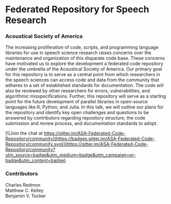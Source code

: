 # Federated Repository for Speech Research
### Acoustical Society of America

The increasing proliferation of code, scripts, and programming language libraries for use in speech science research raises concerns over the maintenance and organization of this disparate code base. These concerns have motivated us to explore the development a federated code repository under the umbrella of the Acoustical Society of America. Our primary goal for this repository is to serve as a central point from which researchers in the speech sciences can access code and data from the community that adheres to a set of established standards for documentation. The code will also be reviewed by other researchers for errors, vulnerabilities, and algorithmic misspecifications. Further, this repository will serve as a starting point for the future development of parallel libraries in open-source languages like R, Python, and Julia. In this talk, we will outline our plans for the repository and identify key open challenges and questions to be answered by contributors regarding repository structure, the code submission and review process, and documentation standards to adopt.

[![Join the chat at https://gitter.im/ASA-Federated-Code-Repository/community](https://badges.gitter.im/ASA-Federated-Code-Repository/community.svg)](https://gitter.im/ASA-Federated-Code-Repository/community?utm_source=badge&utm_medium=badge&utm_campaign=pr-badge&utm_content=badge)  

### Contributors
Charles Redmon  
Matthew C. Kelley  
Benjamin V. Tucker  
